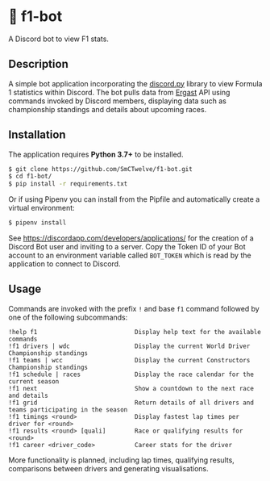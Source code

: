 # 🏁 f1-bot  
A Discord bot to view F1 stats. 

## Description
A simple bot application incorporating the [discord.py](https://github.com/Rapptz/discord.py/tree/rewrite) library to view Formula 1 statistics within Discord. The bot pulls data from [Ergast](http://ergast.com/mrd/) API using commands invoked by Discord members, displaying data such as championship standings and details about upcoming races.

## Installation
The application requires **Python 3.7+** to be installed. 

```bash
$ git clone https://github.com/SmCTwelve/f1-bot.git
$ cd f1-bot/
$ pip install -r requirements.txt
```

Or if using Pipenv you can install from the Pipfile and automatically create a virtual environment:
```bash
$ pipenv install
```
See https://discordapp.com/developers/applications/ for the creation of a Discord Bot user and inviting to a server. Copy the Token ID of your Bot account to an environment variable called `BOT_TOKEN` which is read by the application to connect to Discord. 

## Usage
Commands are invoked with the prefix `!` and base `f1` command followed by one of the following subcommands:
```
!help f1                           Display help text for the available commands
!f1 drivers | wdc                  Display the current World Driver Championship standings
!f1 teams | wcc                    Display the current Constructors Championship standings
!f1 schedule | races               Display the race calendar for the current season
!f1 next                           Show a countdown to the next race and details
!f1 grid                           Return details of all drivers and teams participating in the season 
!f1 timings <round>                Display fastest lap times per driver for <round>
!f1 results <round> [quali]        Race or qualifying results for <round>
!f1 career <driver_code>           Career stats for the driver                 
```
More functionality is planned, including lap times, qualifying results, comparisons between drivers and generating visualisations. 
